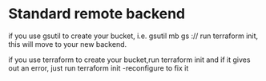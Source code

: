 # Standard remote backend

if you use gsutil to create your bucket,  i.e. gsutil mb gs ://<unique bucket name>
run terraform init, this will move to your new backend.

if you use terraform to create your bucket,run terraform init and if it gives out an error,
just run terraform init -reconfigure to fix it

